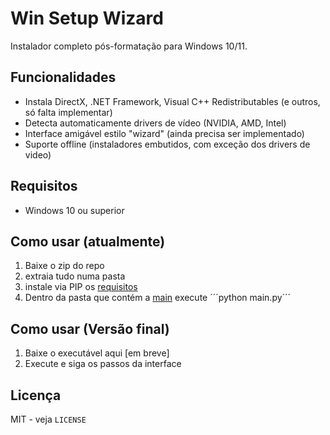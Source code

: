 # Win Setup Wizard

Instalador completo pós-formatação para Windows 10/11.

## Funcionalidades

- Instala DirectX, .NET Framework, Visual C++ Redistributables (e outros, só falta implementar)
- Detecta automaticamente drivers de vídeo (NVIDIA, AMD, Intel)
- Interface amigável estilo "wizard" (ainda precisa ser implementado)
- Suporte offline (instaladores embutidos, com exceção dos drivers de video)

## Requisitos

- Windows 10 ou superior

## Como usar (atualmente)

1. Baixe o zip do repo
2. extraia tudo numa pasta
3. instale via PIP os [requisitos](required_libs.txt)
4. Dentro da pasta que contém a [main](src/main.py) execute ´´´python main.py´´´

## Como usar (Versão final)

1. Baixe o executável aqui [em breve]
2. Execute e siga os passos da interface

## Licença

MIT - veja `LICENSE`
